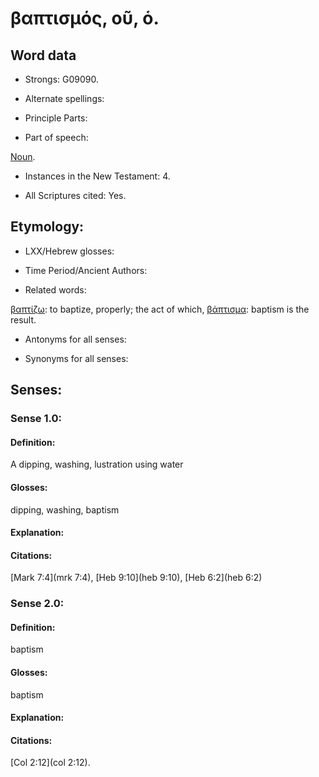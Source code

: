 # βαπτισμός, οῦ, ὁ.

<!-- Status: S2=NeedsFinalCheck -->
<!-- Lexica used for edits: LN MM -->

## Word data

* Strongs: G09090.


* Alternate spellings:
 

* Principle Parts: 

* Part of speech: 

[Noun](http://ugg.readthedocs.io/en/latest/noun.html). 

* Instances in the New Testament: 4.

* All Scriptures cited: Yes.

## Etymology: 

* LXX/Hebrew glosses: 

* Time Period/Ancient Authors: 

* Related words: 

[βαπτίζω](../G09070/01.md): to baptize, properly; the act of which, [βάπτισμα](../G09080/01.md): baptism is the result.

* Antonyms for all senses:

* Synonyms for all senses: 

## Senses:

### Sense  1.0: 

#### Definition: 

A dipping, washing, lustration using water

#### Glosses: 

dipping, washing, baptism

#### Explanation: 

#### Citations: 

[Mark 7:4](mrk 7:4), [Heb 9:10](heb 9:10), [Heb 6:2](heb 6:2)

### Sense  2.0: 

#### Definition: 

baptism 

#### Glosses: 

baptism

#### Explanation: 

#### Citations: 

[Col 2:12](col 2:12).
